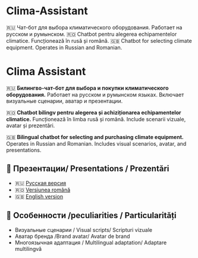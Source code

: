 # Clima-Assistant
🇷🇺 Чат-бот для выбора климатического оборудования. Работает на русском и румынском. 
🇷🇴 Chatbot pentru alegerea echipamentelor climatice. Funcționează în rusă și română. 
🇬🇧 Chatbot for selecting climate equipment. Operates in Russian and Romanian.

# Clima Assistant

🇷🇺 **Билингво-чат-бот для выбора и покупки климатического оборудования.**
Работает на русском и румынском языках. Включает визуальные сценарии, аватар и презентации.

🇷🇴 **Chatbot bilingv pentru alegerea și achiziționarea echipamentelor climatice.**
Funcționează în limba rusă și română. Include scenarii vizuale, avatar și prezentări.

🇬🇧 **Bilingual chatbot for selecting and purchasing climate equipment.**
Operates in Russian and Romanian. Includes visual scenarios, avatar, and presentations.

## 📂 Презентации/ Presentations / Prezentări

- 🇷🇺 [Русская версия](ссылка)
- 🇷🇴 [Versiunea română](ссылка)
- 🇬🇧 [English version](ссылка)

## 🧠 Особенности /peculiarities / Particularități

- Визуальные сценарии / Visual scripts/ Scripturi vizuale
- Аватар бренда /Brand avatar/ Avatar de brand
- Многоязычная адаптация / Multilingual adaptation/ Adaptare multilingvă
